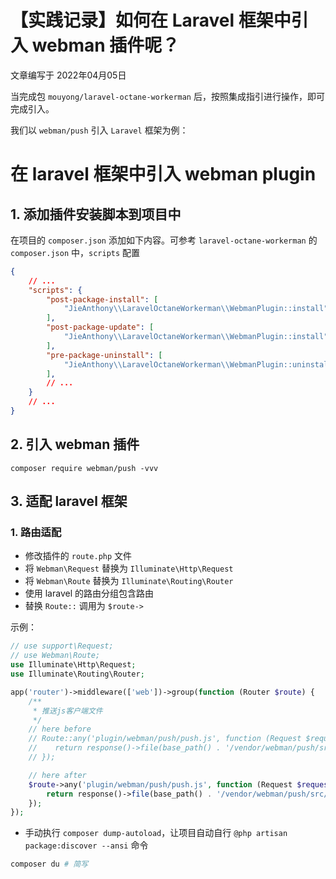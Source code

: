 # 【实践记录】如何在 Laravel 框架中引入 webman 插件呢？

文章编写于 2022年04月05日

当完成包 `mouyong/laravel-octane-workerman` 后，按照集成指引进行操作，即可完成引入。

我们以 `webman/push` 引入 `Laravel` 框架为例：

# 在 laravel 框架中引入 webman plugin

## 1. 添加插件安装脚本到项目中

在项目的 `composer.json` 添加如下内容。可参考 `laravel-octane-workerman` 的 `composer.json` 中，`scripts` 配置

```json
{
    // ...
    "scripts": {
        "post-package-install": [
            "JieAnthony\\LaravelOctaneWorkerman\\WebmanPlugin::install"
        ],
        "post-package-update": [
            "JieAnthony\\LaravelOctaneWorkerman\\WebmanPlugin::install"
        ],
        "pre-package-uninstall": [
            "JieAnthony\\LaravelOctaneWorkerman\\WebmanPlugin::uninstall"
        ],
        // ...
    }
    // ...
}
```

## 2. 引入 webman 插件

```
composer require webman/push -vvv
```

## 3. 适配 laravel 框架

### 1. 路由适配

- 修改插件的 `route.php` 文件
- 将 `Webman\Request` 替换为 `Illuminate\Http\Request`
- 将 `Webman\Route` 替换为 `Illuminate\Routing\Router`
- 使用 laravel 的路由分组包含路由
- 替换 `Route::` 调用为 `$route->`

示例：
```php
// use support\Request;
// use Webman\Route;
use Illuminate\Http\Request;
use Illuminate\Routing\Router;

app('router')->middleware(['web'])->group(function (Router $route) {
    /**
     * 推送js客户端文件
     */
    // here before
    // Route::any('plugin/webman/push/push.js', function (Request $request) {
    //    return response()->file(base_path() . '/vendor/webman/push/src/push.js');
    // });

    // here after
    $route->any('plugin/webman/push/push.js', function (Request $request) {
        return response()->file(base_path() . '/vendor/webman/push/src/push.js');
    });
});
```
- 手动执行 `composer dump-autoload`，让项目自动自行 `@php artisan package:discover --ansi` 命令
```bash
composer du # 简写
````
